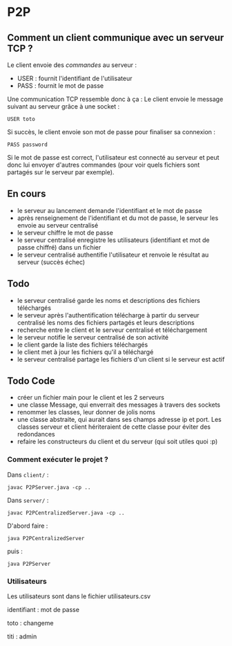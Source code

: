 # P2P

## Comment un client communique avec un serveur TCP ?

Le client envoie des *commandes* au serveur :
- USER : fournit l'identifiant de l'utilisateur
- PASS : fournit le mot de passe

Une communication TCP ressemble donc à ça :
Le client envoie le message suivant au serveur grâce à une socket :

`USER toto`


Si succès, le client envoie son mot de passe pour finaliser sa connexion :

`PASS password`

Si le mot de passe est correct, l'utilisateur est connecté au serveur et peut donc lui
envoyer d'autres commandes (pour voir quels fichiers sont partagés sur le serveur par exemple).


## En cours

- le serveur au lancement demande l'identifiant et le mot de passe
- après renseignement de l'identifiant et du mot de passe, le serveur les envoie au serveur centralisé
- le serveur chiffre le mot de passe
- le serveur centralisé enregistre les utilisateurs (identifiant et mot de passe chiffré) dans un fichier
- le serveur centralisé authentifie l'utilisateur et renvoie le résultat au serveur (succès échec)

## Todo


- le serveur centralisé garde les noms et descriptions des fichiers téléchargés
- le serveur après l'authentification télécharge à partir du serveur centralisé les noms des fichiers partagés et leurs descriptions
- recherche entre le client et le serveur centralisé et téléchargement
- le serveur notifie le serveur centralisé de son activité
- le client garde la liste des fichiers téléchargés
- le client met à jour les fichiers qu'il a téléchargé
- le serveur centralisé partage les fichiers d'un client si le serveur est actif

## Todo Code
- créer un fichier main pour le client et les 2 serveurs
- une classe Message, qui enverrait des messages à travers des sockets
- renommer les classes, leur donner de jolis noms
- une classe abstraite, qui aurait dans ses champs adresse ip et port. Les classes serveur et client hériteraient de cette classe pour éviter des redondances
- refaire les constructeurs du client et du serveur (qui soit utiles quoi :p)


### Comment exécuter le projet ?

Dans `client/` :

`javac P2PServer.java -cp ..`

Dans `server/` :

`javac P2PCentralizedServer.java -cp ..`

D'abord faire :

`java P2PCentralizedServer`

puis :

`java P2PServer`

### Utilisateurs

Les utilisateurs sont dans le fichier utilisateurs.csv

identifiant : mot de passe

toto : changeme

titi : admin

